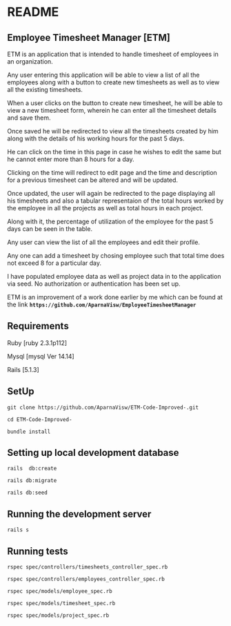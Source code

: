 # README

## Employee Timesheet Manager [ETM]

ETM is an application that is intended to handle timesheet of employees in an organization.

Any user entering this application will be able to view a list of all the employees along with a button to create new timesheets as well as to view all the existing timesheets.

When a user clicks on the button to create new timesheet, he will be able to view a new timesheet form, wherein he can enter all the timesheet details and save them. 

Once saved he will be redirected to view all the timesheets created by him along with the details of his working hours for the past 5 days. 

He can click on the time in this page in case he wishes to edit the same but he cannot enter more than 8 hours for a day.

Clicking on the time will redirect to edit page and the time and description for a previous timesheet can be altered and  will be updated.

Once updated, the user will again be redirected to the page displaying all his timesheets and also a tabular representaion of the total hours worked by the employee in all the projects as well as total hours in each project. 

Along with it, the percentage of utilization of the employee for the past 5 days can be seen in the table.

Any user can view  the list of all the employees and edit their profile.

Any one can add a timesheet by chosing employee such that total time does not exceed 8 for a particular day.

I have populated employee data as well as project data in to the application via seed. No authorization or authentication has been set up.


ETM is an improvement of a work done earlier by me which can be found at the link **```https://github.com/AparnaVisw/EmployeeTimesheetManager```**


## Requirements

Ruby [ruby 2.3.1p112]

Mysql [mysql  Ver 14.14]

Rails [5.1.3]


## SetUp
``` git clone https://github.com/AparnaVisw/ETM-Code-Improved-.git ```

``` cd ETM-Code-Improved- ``` 

``` bundle install ```

## Setting up local development database 
``` rails  db:create ```

``` rails db:migrate ```

``` rails db:seed ```

## Running the development server
``` rails s ```
 
## Running tests
``` rspec spec/controllers/timesheets_controller_spec.rb ```

``` rspec spec/controllers/employees_controller_spec.rb ```

``` rspec spec/models/employee_spec.rb ```

``` rspec spec/models/timesheet_spec.rb ```

``` rspec spec/models/project_spec.rb ```
